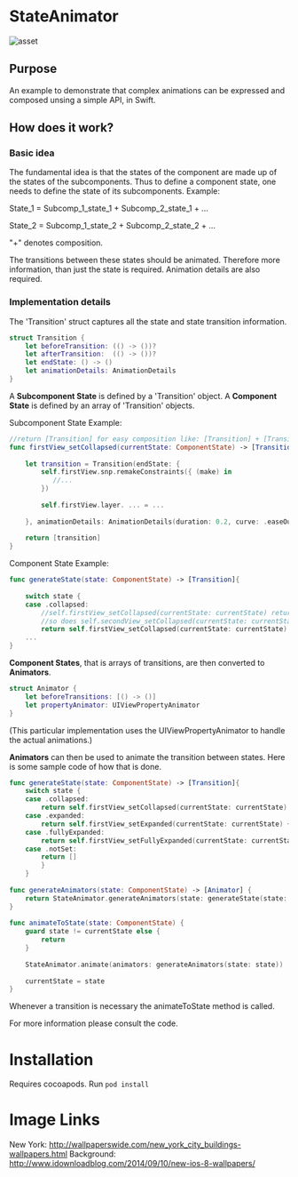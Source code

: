 # StateAnimator

![asset](https://user-images.githubusercontent.com/17644241/29022279-e8406798-7b68-11e7-8511-5f38ef99b2a7.gif)

## Purpose
An example to demonstrate that complex animations can be expressed and composed unsing a simple API, in Swift. 

## How does it work? 

### Basic idea
The fundamental idea is that the states of the component are made up of the states of the subcomponents. Thus to define a component state, one needs to define the state of its subcomponents. Example:

State_1 = Subcomp_1_state_1 + Subcomp_2_state_1 + ...

State_2 = Subcomp_1_state_2 + Subcomp_2_state_2 + ...

"+" denotes composition.

The transitions between these states should be animated. Therefore more information, than just the state is required. Animation details are also required. 

### Implementation details

The 'Transition' struct captures all the state and state transition information. 

```swift
struct Transition {
    let beforeTransition: (() -> ())?
    let afterTransition:  (() -> ())?
    let endState: () -> ()
    let animationDetails: AnimationDetails
}
```

A __Subcomponent State__ is defined by a 'Transition' object.
A __Component State__ is defined by an array of 'Transition' objects. 

Subcomponent State Example: 
```swift
//return [Transition] for easy composition like: [Transition] + [Transition]
func firstView_setCollapsed(currentState: ComponentState) -> [Transition] {
        
    let transition = Transition(endState: {
        self.firstView.snp.remakeConstraints({ (make) in
           //...
        })
            
        self.firstView.layer. ... = ...
       
    }, animationDetails: AnimationDetails(duration: 0.2, curve: .easeOut))
        
    return [transition]
}
```

Component State Example: 

```swift
func generateState(state: ComponentState) -> [Transition]{
        
    switch state {
    case .collapsed:
        //self.firstView_setCollapsed(currentState: currentState) returns [Transition]
        //so does self.secondView_setCollapsed(currentState: currentState) 
        return self.firstView_setCollapsed(currentState: currentState) + self.secondView_setCollapsed(currentState: currentState)
    ...
}
```

__Component States__, that is arrays of transitions, are then converted to __Animators__. 

```swift
struct Animator {
    let beforeTransitions: [() -> ()]
    let propertyAnimator: UIViewPropertyAnimator
}
```

(This particular implementation uses the UIViewPropertyAnimator to handle the actual animations.)

__Animators__ can then be used to animate the transition between states. Here is some sample code of how that is done. 

```swift
func generateState(state: ComponentState) -> [Transition]{
    switch state {
    case .collapsed:
        return self.firstView_setCollapsed(currentState: currentState) + self.secondView_setCollapsed(currentState: currentState)
    case .expanded:
        return self.firstView_setExpanded(currentState: currentState) + self.secondView_setExpanded(currentState: currentState)
    case .fullyExpanded:
        return self.firstView_setFullyExpanded(currentState: currentState) + self.secondView_setFullyExpanded(currentState: currentState)
    case .notSet:
        return []
        }
    }
    
func generateAnimators(state: ComponentState) -> [Animator] {
    return StateAnimator.generateAnimators(state: generateState(state: state), parentView: self.view)
}
    
func animateToState(state: ComponentState) {
    guard state != currentState else {
        return
    }
    
    StateAnimator.animate(animators: generateAnimators(state: state))
        
    currentState = state
}
```

Whenever a transition is necessary the animateToState method is called. 

For more information please consult the code.

# Installation

Requires cocoapods. Run ```pod install```

# Image Links

New York: http://wallpaperswide.com/new_york_city_buildings-wallpapers.html
Background: http://www.idownloadblog.com/2014/09/10/new-ios-8-wallpapers/
